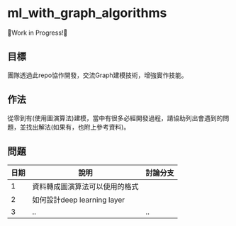 # ml_with_graph_algorithms
🚧Work in Progress!🚧

## 目標
團隊透過此repo協作開發，交流Graph建模技術，增強實作技能。

## 作法
從零到有(使用圖演算法)建模，當中有很多必經開發過程，請協助列出會遇到的問題，並找出解法(如果有，也附上參考資料)。

## 問題

|日期|說明|討論分支|
|-|-|-|
|1|資料轉成圖演算法可以使用的格式||
|2|如何設計deep learning layer||
|3|..|..|